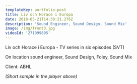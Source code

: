 ```yaml
---
templateKey: portfolio-post
title: Liv och Horace i Europa
date: 2018-05-21T14:39:21.276Z
description: 'Sound Engineer, Sound Design, Sound Mix'
image: /img/front3.jpg
videoId: '271099895'
---
```

Liv och Horace i Europa - TV series in six episodes (SVT)

On location sound engineer, Sound Design, Foley, Sound Mix

Client: ABHL

_(Short sample in the player above)_

